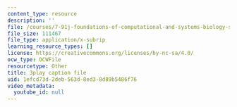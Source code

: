 ```yaml
---
content_type: resource
description: ''
file: /courses/7-91j-foundations-of-computational-and-systems-biology-spring-2014/1efcd73d2deb563d8ed38d89b5486f76_PdyARRNwi7I.vtt
file_size: 111467
file_type: application/x-subrip
learning_resource_types: []
license: https://creativecommons.org/licenses/by-nc-sa/4.0/
ocw_type: OCWFile
resourcetype: Other
title: 3play caption file
uid: 1efcd73d-2deb-563d-8ed3-8d89b5486f76
video_metadata:
  youtube_id: null
---
```

